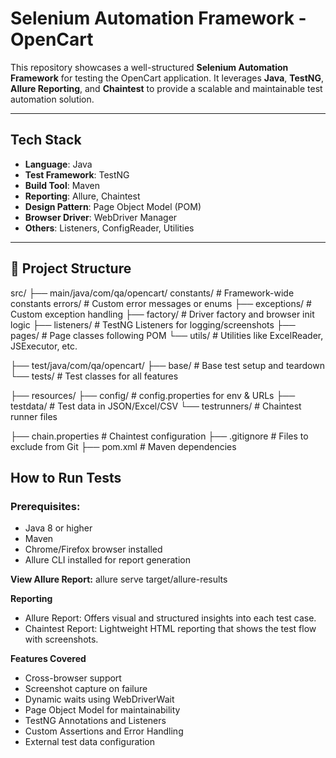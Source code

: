 # Selenium Automation Framework - OpenCart

This repository showcases a well-structured **Selenium Automation Framework** for testing the OpenCart application. It leverages **Java**, **TestNG**, **Allure Reporting**, and **Chaintest** to provide a scalable and maintainable test automation solution.

------------------

## Tech Stack

- **Language**: Java  
- **Test Framework**: TestNG  
- **Build Tool**: Maven  
- **Reporting**: Allure, Chaintest  
- **Design Pattern**: Page Object Model (POM)  
- **Browser Driver**: WebDriver Manager  
- **Others**: Listeners, ConfigReader, Utilities

---

## 📁 Project Structure

src/
├── main/java/com/qa/opencart/
 constants/ # Framework-wide constants
 errors/ # Custom error messages or enums
 ├── exceptions/ # Custom exception handling
 ├── factory/ # Driver factory and browser init logic
 ├── listeners/ # TestNG Listeners for logging/screenshots
 ├── pages/ # Page classes following POM
 └── utils/ # Utilities like ExcelReader, JSExecutor, etc.

├── test/java/com/qa/opencart/
 ├── base/ # Base test setup and teardown
 └── tests/ # Test classes for all features

├── resources/
 ├── config/ # config.properties for env & URLs
 ├── testdata/ # Test data in JSON/Excel/CSV
 └── testrunners/ # Chaintest runner files

├── chain.properties # Chaintest configuration
├── .gitignore # Files to exclude from Git
├── pom.xml # Maven dependencies

## How to Run Tests

### Prerequisites:
- Java 8 or higher
- Maven
- Chrome/Firefox browser installed
- Allure CLI installed for report generation

**View Allure Report:**
allure serve target/allure-results

**Reporting**
- Allure Report: Offers visual and structured insights into each test case.
- Chaintest Report: Lightweight HTML reporting that shows the test flow with screenshots.

**Features Covered**
- Cross-browser support 
- Screenshot capture on failure
- Dynamic waits using WebDriverWait
- Page Object Model for maintainability
- TestNG Annotations and Listeners
- Custom Assertions and Error Handling
- External test data configuration

  
